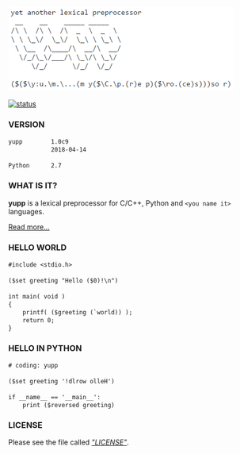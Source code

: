[![logo](doc/pic/logo.png)](README.md)

[![status][travis-pic]][travis-status]

### VERSION

```
yupp        1.0c9
            2018-04-14

Python      2.7
```

### WHAT IS IT?

**yupp** is a lexical preprocessor for C/C++, Python and
`<you name it>` languages.

[Read more...](doc/README.md)

### HELLO WORLD

```
#include <stdio.h>

($set greeting "Hello ($0)!\n")

int main( void )
{
    printf( ($greeting (`world)) );
    return 0;
}
```

### HELLO IN PYTHON

```
# coding: yupp

($set greeting '!dlrow olleH')

if __name__ == '__main__':
    print ($reversed greeting)
```

### LICENSE

Please see the file called [_"LICENSE"_](LICENSE).

[travis-status]: https://travis-ci.org/in4lio/yupp
[travis-pic]:    https://travis-ci.org/in4lio/yupp.svg?branch=master

